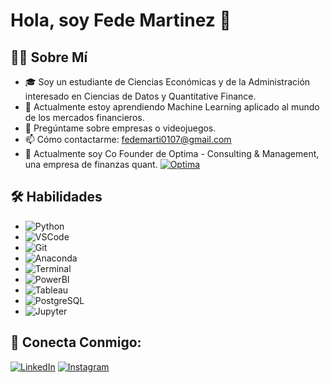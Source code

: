 # Hola, soy Fede Martinez 👋

## 👨‍💻 Sobre Mí
- 🎓 Soy un estudiante de Ciencias Económicas y de la Administración interesado en Ciencias de Datos y Quantitative Finance.
- 🌱 Actualmente estoy aprendiendo Machine Learning aplicado al mundo de los mercados financieros.
- 💬 Pregúntame sobre empresas o videojuegos.
- 📫 Cómo contactarme: fedemarti0107@gmail.com
- 🏢 Actualmente soy Co Founder de Optima - Consulting & Management, una empresa de finanzas quant.
  [![Optima](https://img.shields.io/badge/-Instagram-E4405F?style=flat-square&logo=instagram&logoColor=white)]((https://www.instagram.com/optima.llc/))


## 🛠 Habilidades
- ![Python](https://img.shields.io/badge/-Python-333333?style=flat&logo=python)
- ![VSCode](https://img.shields.io/badge/-VSCode-333333?style=flat&logo=visual-studio-code)
- ![Git](https://img.shields.io/badge/-Git-333333?style=flat&logo=git)
- ![Anaconda](https://img.shields.io/badge/-Anaconda-333333?style=flat&logo=anaconda)
- ![Terminal](https://img.shields.io/badge/-Terminal-333333?style=flat&logo=gnome-terminal)
- ![PowerBI](https://img.shields.io/badge/-Power%20BI-333333?style=flat&logo=powerbi)
- ![Tableau](https://img.shields.io/badge/-Tableau-333333?style=flat&logo=tableau)
- ![PostgreSQL](https://img.shields.io/badge/-PostgreSQL-333333?style=flat&logo=postgresql)
- ![Jupyter](https://img.shields.io/badge/-Jupyter-333333?style=flat&logo=jupyter)

## 🤝 Conecta Conmigo:
[![LinkedIn](https://img.shields.io/badge/-LinkedIn-0077B5?style=flat-square&logo=Linkedin&logoColor=white)]([tu-enlace-de-linkedin](https://www.linkedin.com/in/federicoluismartinez/))
[![Instagram](https://img.shields.io/badge/-Instagram-E4405F?style=flat-square&logo=instagram&logoColor=white)](https://www.instagram.com/fede.lmarti/?img_index=1)

